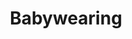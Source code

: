 ---
title: Babywearing
image: /assets/img/projects/babywearing-logo.jpg
categories: inventory management, children & families, community building, youth issues
mission: "Tell us about the project!"
built_by_rfg: "Tell us about the project!"
scope_and_impact: "Tell us about the project!"
---